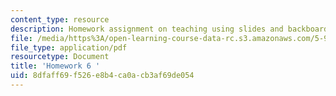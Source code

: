 ```yaml
---
content_type: resource
description: Homework assignment on teaching using slides and backboards.
file: /media/https%3A/open-learning-course-data-rc.s3.amazonaws.com/5-95j-teaching-college-level-science-and-engineering-spring-2009/8dfaff69f526e8b4ca0acb3af69de054_MIT5_95js09_hw06.pdf
file_type: application/pdf
resourcetype: Document
title: 'Homework 6 '
uid: 8dfaff69-f526-e8b4-ca0a-cb3af69de054
---
```

